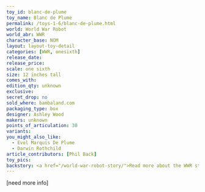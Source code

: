 ```yaml
---
toy_id: blanc-de-plume
toy_name: Blanc de Plume
permalink: /toys-1-6/blanc-de-plume.html
world: World War Robot
world_abr: WWR
character_base: NOM
layout: layout-toy-detail
categories: [WWR, onesixth]
release_date: 
release_price: 
scale: one sixth
size: 12 inches tall
comes_with: 
edition_qty: unknown
exclusive:
secret_drop: no
sold_where: bambaland.com
packaging_type: box
designer: Ashley Wood
makers: unknown
points_of_articulation: 30
variants: 
you_might_also_like:
  - Evol Marquis De Plume
  - Darwin Rothchild
article_contributors: [Phil Back]
toy_pics:
backstory: <a href="/world-war-robot-story/">Read more about the WWR story</a>
---
```



[need more info]